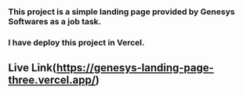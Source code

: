 ### This project is a simple landing page provided by Genesys Softwares as a job task.
### I have deploy this project in Vercel.
## Live Link(https://genesys-landing-page-three.vercel.app/)
